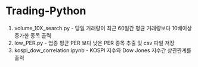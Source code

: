 # Trading-Python
1. volume_10X_search.py - 당일 거래량이 최근 60일간 평균 거래량보다 10배이상 증가한 종목 출력
2. low_PER.py - 업종 평균 PER 보다 낮은 PER 종목 추출 및 csv 파일 저장
3. kospi_dow_correlation.ipynb - KOSPI 지수와 Dow Jones 지수간 상관관계를 출력
